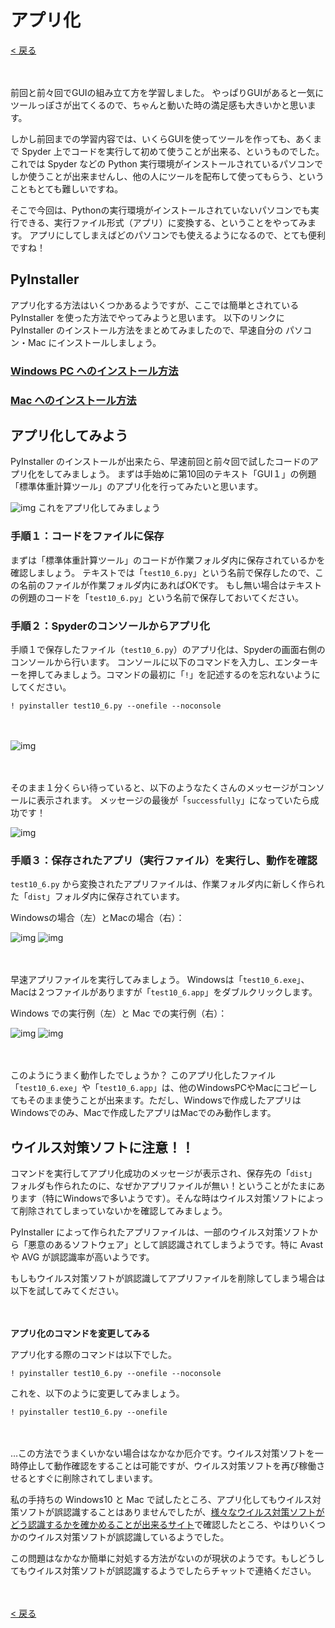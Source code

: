 # アプリ化

[< 戻る](../)

　

前回と前々回でGUIの組み立て方を学習しました。
やっぱりGUIがあると一気にツールっぽさが出てくるので、ちゃんと動いた時の満足感も大きいかと思います。

しかし前回までの学習内容では、いくらGUIを使ってツールを作っても、あくまで Spyder 上でコードを実行して初めて使うことが出来る、というものでした。これでは Spyder などの Python 実行環境がインストールされているパソコンでしか使うことが出来ませんし、他の人にツールを配布して使ってもらう、ということもとても難しいですね。

そこで今回は、Pythonの実行環境がインストールされていないパソコンでも実行できる、実行ファイル形式（アプリ）に変換する、ということをやってみます。
アプリにしてしまえばどのパソコンでも使えるようになるので、とても便利ですね！



## PyInstaller

アプリ化する方法はいくつかあるようですが、ここでは簡単とされている PyInstaller を使った方法でやってみようと思います。
以下のリンクに PyInstaller のインストール方法をまとめてみましたので、早速自分の パソコン・Mac にインストールしましょう。

### [Windows PC へのインストール方法](ins_win/)

### [Mac へのインストール方法](ins_mac/)



## アプリ化してみよう

PyInstaller のインストールが出来たら、早速前回と前々回で試したコードのアプリ化をしてみましょう。
まずは手始めに第10回のテキスト「GUI１」の例題「標準体重計算ツール」のアプリ化を行ってみたいと思います。

![img](assets/image6.png)
これをアプリ化してみましょう



### 手順１：コードをファイルに保存

まずは「標準体重計算ツール」のコードが作業フォルダ内に保存されているかを確認しましょう。
テキストでは「`test10_6.py`」という名前で保存したので、この名前のファイルが作業フォルダ内にあればOKです。
もし無い場合はテキストの例題のコードを「`test10_6.py`」という名前で保存しておいてください。



### 手順２：Spyderのコンソールからアプリ化

手順１で保存したファイル（`test10_6.py`）のアプリ化は、Spyderの画面右側のコンソールから行います。
コンソールに以下のコマンドを入力し、エンターキーを押してみましょう。コマンドの最初に「`!`」を記述するのを忘れないようにしてください。

<pre><code class="python">! pyinstaller test10_6.py --onefile --noconsole</code></pre>

　

![img](assets/image2.png)

　

そのまま１分くらい待っていると、以下のようなたくさんのメッセージがコンソールに表示されます。
メッセージの最後が「`successfully`」になっていたら成功です！

![img](assets/image1.png)



### 手順３：保存されたアプリ（実行ファイル）を実行し、動作を確認

`test10_6.py` から変換されたアプリファイルは、作業フォルダ内に新しく作られた「`dist`」フォルダ内に保存されています。

Windowsの場合（左）とMacの場合（右）：

![img](assets/image7.png)
![img](assets/image3.png)

　

早速アプリファイルを実行してみましょう。
Windowsは「`test10_6.exe`」、Macは２つファイルがありますが「`test10_6.app`」をダブルクリックします。

Windows での実行例（左）と Mac での実行例（右）：

![img](assets/image5.png)
![img](assets/image4.png)

　

このようにうまく動作したでしょうか？
このアプリ化したファイル「`test10_6.exe`」や「`test10_6.app`」は、他のWindowsPCやMacにコピーしてもそのまま使うことが出来ます。ただし、Windowsで作成したアプリはWindowsでのみ、Macで作成したアプリはMacでのみ動作します。



## ウイルス対策ソフトに注意！！

コマンドを実行してアプリ化成功のメッセージが表示され、保存先の「`dist`」フォルダも作られたのに、なぜかアプリファイルが無い！ということがたまにあります（特にWindowsで多いようです）。そんな時はウイルス対策ソフトによって削除されてしまっていないかを確認してみましょう。

PyInstaller によって作られたアプリファイルは、一部のウイルス対策ソフトから「悪意のあるソフトウェア」として誤認識されてしまうようです。特に Avast や AVG が誤認識率が高いようです。

もしもウイルス対策ソフトが誤認識してアプリファイルを削除してしまう場合は以下を試してみてください。

　

**アプリ化のコマンドを変更してみる**

アプリ化する際のコマンドは以下でした。

<pre><code class="python">! pyinstaller test10_6.py --onefile --noconsole</code></pre>

これを、以下のように変更してみましょう。

<pre><code class="python">! pyinstaller test10_6.py --onefile</code></pre>

　

…この方法でうまくいかない場合はなかなか厄介です。ウイルス対策ソフトを一時停止して動作確認をすることは可能ですが、ウイルス対策ソフトを再び稼働させるとすぐに削除されてしまいます。

私の手持ちの Windows10 と Mac で試したところ、アプリ化してもウイルス対策ソフトが誤認識することはありませんでしたが、[様々なウイルス対策ソフトがどう認識するかを確かめることが出来るサイト](https://www.virustotal.com/gui/home/upload)で確認したところ、やはりいくつかのウイルス対策ソフトが誤認識しているようでした。

この問題はなかなか簡単に対処する方法がないのが現状のようです。もしどうしてもウイルス対策ソフトが誤認識するようでしたらチャットで連絡ください。

　

[< 戻る](../)